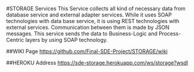 #STORAGE Services
This Service collects all kind of necessary data from database service and external adapter services. While it uses SOAP technologies with data base service, it is using REST technologies with external services. Communication between them is made by JSON messages. This service sends the data to Business-Logic and Process-Centric layers by using SOAP technology.

##WIKI Page
https://github.com/Final-SDE-Project/STORAGE/wiki

##HEROKU Address
https://sde-storage.herokuapp.com/ws/storage?wsdl


